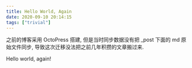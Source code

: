 ```yaml
---
title: Hello World, Again
date: 2020-09-10 20:14:15
tags: ["trivial"]
---
```


之前的博客采用 OctoPress 搭建, 但是当时同步数据没有把 _post 下面的 md 原始文件同步, 导致这次迁移没法把之前几年积攒的文章搬过来.

Hello world, again!